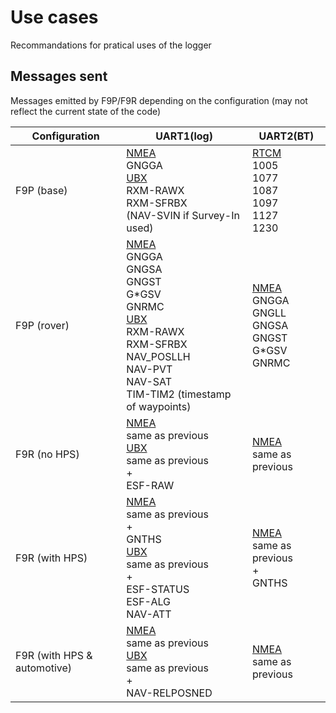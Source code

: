# Use cases
Recommandations for pratical uses of the logger
## Messages sent
Messages emitted by F9P/F9R depending on the configuration (may not reflect the current state of the code)

| Configuration | UART1(log) | UART2(BT) |
| --- | --- | --- |
| F9P (base) | <ins>NMEA</ins><br>GNGGA<br><ins>UBX</ins><br>RXM-RAWX<br>RXM-SFRBX<br>(NAV-SVIN if Survey-In used)| <ins>RTCM</ins><br>1005<br>1077<br>1087<br>1097<br>1127<br>1230 |
| F9P (rover) | <ins>NMEA</ins><br>GNGGA<br>GNGSA<br>GNGST<br>G*GSV<br>GNRMC<br><ins>UBX</ins><br>RXM-RAWX<br>RXM-SFRBX<br>NAV_POSLLH<br>NAV-PVT<br>NAV-SAT<br>TIM-TIM2 (timestamp of waypoints) | <ins>NMEA</ins><br>GNGGA<br>GNGLL<br>GNGSA<br>GNGST<br>G*GSV<br>GNRMC |
| F9R (no HPS) | <ins>NMEA</ins><br>same as previous<br><ins>UBX</ins><br>same as previous<br>+<br>ESF-RAW | <ins>NMEA</ins><br>same as previous |
| F9R (with HPS) | <ins>NMEA</ins><br>same as previous<br>+<br>GNTHS<br><ins>UBX</ins><br>same as previous<br>+<br>ESF-STATUS<br>ESF-ALG<br>NAV-ATT | <ins>NMEA</ins><br>same as previous<br>+<br>GNTHS |
| F9R (with HPS & automotive) | <ins>NMEA</ins><br>same as previous<br><ins>UBX</ins><br>same as previous<br>+<br>NAV-RELPOSNED | <ins>NMEA</ins><br>same as previous |
